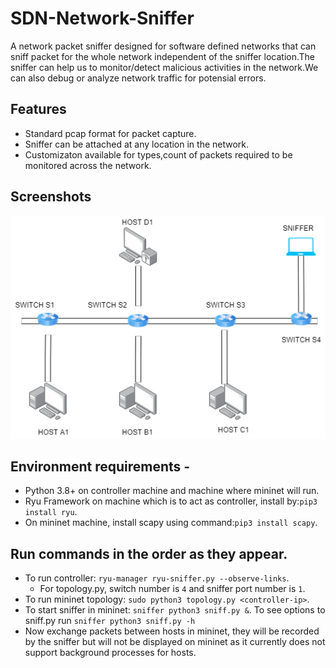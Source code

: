 # SDN-Network-Sniffer
A network packet sniffer designed for software defined networks that can sniff packet for the whole network independent of the sniffer location.The sniffer can help us to monitor/detect malicious activities in the network.We can also debug or analyze network traffic for potensial errors.

## Features
- Standard pcap format for packet capture.
- Sniffer can be attached at any location in the network.
- Customizaton available for types,count of packets required to be monitored across the network.

## Screenshots
![Screenshot](screenshot/topology.png)

## Environment requirements -
* Python 3.8+ on controller machine and machine where mininet will run.
* Ryu Framework on machine which is to act as controller, install by:`pip3 install ryu`.
* On mininet machine, install scapy using command:`pip3 install scapy`.

## Run commands in the order as they appear.
* To run controller: `ryu-manager ryu-sniffer.py --observe-links`.
    * For topology.py, switch number is `4` and sniffer port number is `1`.
* To run mininet topology: `sudo python3 topology.py <controller-ip>`.
* To start sniffer in mininet: `sniffer python3 sniff.py &`. To see options to sniff.py run `sniffer python3 sniff.py -h`
* Now exchange packets between hosts in mininet, they will be recorded by the sniffer but will not be displayed on mininet as it currently does not support background processes for hosts. 
